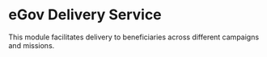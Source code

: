 # eGov Delivery Service

This module facilitates delivery to beneficiaries across different campaigns and missions.